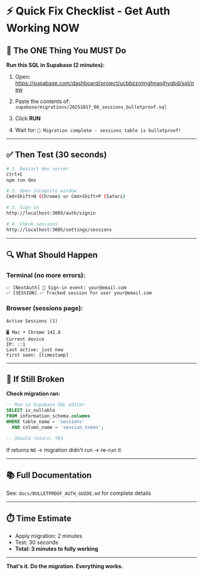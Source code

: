 # ⚡ Quick Fix Checklist - Get Auth Working NOW

## 🎯 The ONE Thing You MUST Do

**Run this SQL in Supabase (2 minutes):**

1. Open: https://supabase.com/dashboard/project/ucbbzzoimghnaoihyqbd/sql/new

2. Paste the contents of: `supabase/migrations/20251017_08_sessions_bulletproof.sql`

3. Click **RUN**

4. Wait for: `🎉 Migration complete - sessions table is bulletproof!`

---

## ✅ Then Test (30 seconds)

```bash
# 1. Restart dev server
Ctrl+C
npm run dev

# 2. Open incognito window
Cmd+Shift+N (Chrome) or Cmd+Shift+P (Safari)

# 3. Sign in
http://localhost:3005/auth/signin

# 4. Check sessions
http://localhost:3005/settings/sessions
```

---

## 🔍 What Should Happen

### **Terminal (no more errors):**
```
✅ [NextAuth] 🔐 Sign-in event: your@email.com
✅ [SESSION] ✅ Tracked session for user your@email.com
```

### **Browser (sessions page):**
```
Active Sessions (1)

🖥️ Mac • Chrome 141.0
Current device
IP: ::1
Last active: just now
First seen: [timestamp]
```

---

## 🚨 If Still Broken

**Check migration ran:**
```sql
-- Run in Supabase SQL editor
SELECT is_nullable 
FROM information_schema.columns 
WHERE table_name = 'sessions' 
  AND column_name = 'session_token';

-- Should return: YES
```

If returns `NO` → migration didn't run → re-run it

---

## 📚 Full Documentation

See: `docs/BULLETPROOF_AUTH_GUIDE.md` for complete details

---

## ⏱️ Time Estimate

- Apply migration: 2 minutes
- Test: 30 seconds
- **Total: 3 minutes to fully working**

---

**That's it. Do the migration. Everything works.**
